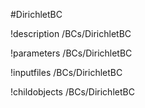 <!-- MOOSE Object Documentation Stub: Remove this when content is added. -->
#DirichletBC

!description /BCs/DirichletBC

!parameters /BCs/DirichletBC

!inputfiles /BCs/DirichletBC

!childobjects /BCs/DirichletBC
